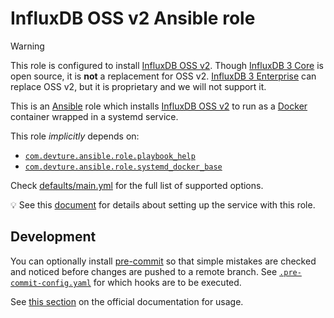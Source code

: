 <!--
SPDX-FileCopyrightText: 2023 Julian-Samuel Gebühr
SPDX-FileCopyrightText: 2023 Slavi Pantaleev
SPDX-FileCopyrightText: 2025 Suguru Hirahara

SPDX-License-Identifier: AGPL-3.0-or-later
-->

# InfluxDB OSS v2 Ansible role

>[!WARNING]
> This role is configured to install [InfluxDB OSS v2](https://docs.influxdata.com/influxdb/v2/). Though [InfluxDB 3 Core](https://docs.influxdata.com/influxdb3/core/) is open source, it is **not** a replacement for OSS v2. [InfluxDB 3 Enterprise](https://docs.influxdata.com/influxdb3/enterprise/) can replace OSS v2, but it is proprietary and we will not support it.

This is an [Ansible](https://www.ansible.com/) role which installs [InfluxDB OSS v2](https://docs.influxdata.com/influxdb/v2/) to run as a [Docker](https://www.docker.com/) container wrapped in a systemd service.

This role *implicitly* depends on:

- [`com.devture.ansible.role.playbook_help`](https://github.com/devture/com.devture.ansible.role.playbook_help)
- [`com.devture.ansible.role.systemd_docker_base`](https://github.com/devture/com.devture.ansible.role.systemd_docker_base)

Check [defaults/main.yml](defaults/main.yml) for the full list of supported options.

💡 See this [document](docs/configuring-influxdb.md) for details about setting up the service with this role.

## Development

You can optionally install [pre-commit](https://pre-commit.com/) so that simple mistakes are checked and noticed before changes are pushed to a remote branch. See [`.pre-commit-config.yaml`](./.pre-commit-config.yaml) for which hooks are to be executed.

See [this section](https://pre-commit.com/#usage) on the official documentation for usage.

